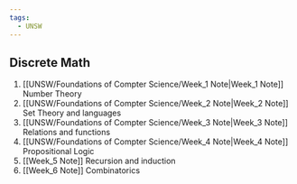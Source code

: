 ```yaml
---
tags:
  - UNSW
---
```

## Discrete Math
1. [[UNSW/Foundations of Compter Science/Week_1 Note|Week_1 Note]] Number Theory
2. [[UNSW/Foundations of Compter Science/Week_2 Note|Week_2 Note]] Set Theory and languages
3. [[UNSW/Foundations of Compter Science/Week_3 Note|Week_3 Note]] Relations and functions
4. [[UNSW/Foundations of Compter Science/Week_4 Note|Week_4 Note]] Propositional Logic
5. [[Week_5 Note]] Recursion and induction
6. [[Week_6 Note]] Combinatorics



